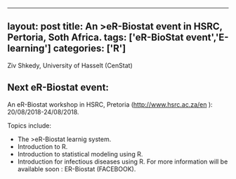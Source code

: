 ------
layout: post
title: An >eR-Biostat event in HSRC, Pertoria, Soth Africa.
tags: ['eR-BioStat event','E-learning']
categories: ['R']
---

Ziv Shkedy, University of Hasselt (CenStat)


Next eR-Biostat event:
----------------------

An eR-Biostat workshop in HSRC, Pretoria  (http://www.hsrc.ac.za/en ): 20/08/2018-24/08/2018. 

Topics include:
* The >eR-Biostat learnig system.
* Introduction to R.
* Introduction to statistical modeling using R.
* Introduction for infectious diseases using R.
For more information will be available soon : ER-Biostat (FACEBOOK).


